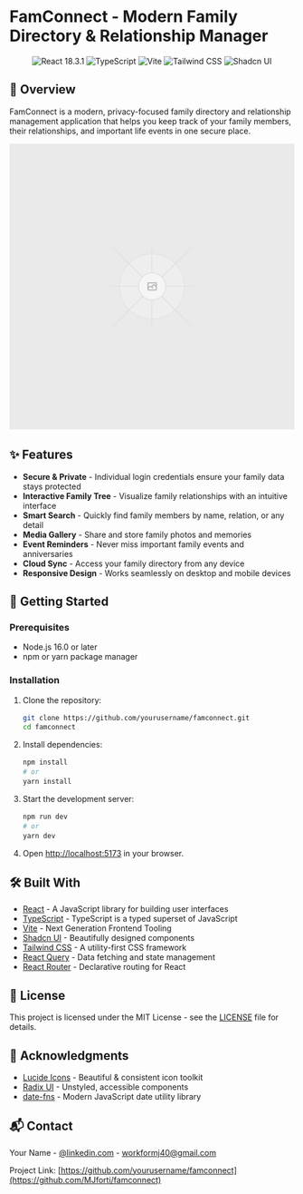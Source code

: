 # FamConnect - Modern Family Directory & Relationship Manager

<div align="center">
  <img src="https://img.shields.io/badge/React-18.3.1-61DAFB?logo=react" alt="React 18.3.1" />
  <img src="https://img.shields.io/badge/TypeScript-4.9.5-3178C6?logo=typescript" alt="TypeScript" />
  <img src="https://img.shields.io/badge/Vite-4.4.0-646CFF?logo=vite" alt="Vite" />
  <img src="https://img.shields.io/badge/Tailwind_CSS-3.3.0-06B6D4?logo=tailwind-css" alt="Tailwind CSS" />
  <img src="https://img.shields.io/badge/Shadcn_UI-0.0.1-000000?logo=ui" alt="Shadcn UI" />
</div>

## 🌟 Overview

FamConnect is a modern, privacy-focused family directory and relationship management application that helps you keep track of your family members, their relationships, and important life events in one secure place.

![FamConnect Screenshot](./public/placeholder.svg)

## ✨ Features

- **Secure & Private** - Individual login credentials ensure your family data stays protected
- **Interactive Family Tree** - Visualize family relationships with an intuitive interface
- **Smart Search** - Quickly find family members by name, relation, or any detail
- **Media Gallery** - Share and store family photos and memories
- **Event Reminders** - Never miss important family events and anniversaries
- **Cloud Sync** - Access your family directory from any device
- **Responsive Design** - Works seamlessly on desktop and mobile devices

## 🚀 Getting Started

### Prerequisites

- Node.js 16.0 or later
- npm or yarn package manager

### Installation

1. Clone the repository:
   ```bash
   git clone https://github.com/yourusername/famconnect.git
   cd famconnect
   ```

2. Install dependencies:
   ```bash
   npm install
   # or
   yarn install
   ```

3. Start the development server:
   ```bash
   npm run dev
   # or
   yarn dev
   ```

4. Open [http://localhost:5173](http://localhost:5173) in your browser.

## 🛠️ Built With

- [React](https://reactjs.org/) - A JavaScript library for building user interfaces
- [TypeScript](https://www.typescriptlang.org/) - TypeScript is a typed superset of JavaScript
- [Vite](https://vitejs.dev/) - Next Generation Frontend Tooling
- [Shadcn UI](https://ui.shadcn.com/) - Beautifully designed components
- [Tailwind CSS](https://tailwindcss.com/) - A utility-first CSS framework
- [React Query](https://tanstack.com/query) - Data fetching and state management
- [React Router](https://reactrouter.com/) - Declarative routing for React

## 📄 License

This project is licensed under the MIT License - see the [LICENSE](LICENSE) file for details.

## 🙏 Acknowledgments

- [Lucide Icons](https://lucide.dev/) - Beautiful & consistent icon toolkit
- [Radix UI](https://www.radix-ui.com/) - Unstyled, accessible components
- [date-fns](https://date-fns.org/) - Modern JavaScript date utility library

## 📬 Contact

Your Name - [@linkedin.com](www.linkedin.com/in/mjf0rti) - [workformj40@gmail.com](mailto:workformj40@gmail.com)

Project Link: [https://github.com/yourusername/famconnect](https://github.com/MJforti/famconnect)
